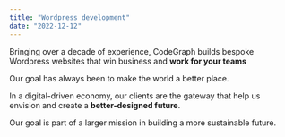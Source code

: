 ```yaml
---
title: "Wordpress development"
date: "2022-12-12"
---
```

Bringing over a decade of experience, CodeGraph builds bespoke Wordpress websites that win business and **work for your teams**

Our goal has always been to make the world a better place. 

In a digital-driven economy, our clients are the gateway that help us envision and create a **better-designed future**. 

Our goal is part of a larger mission in building a more sustainable future.